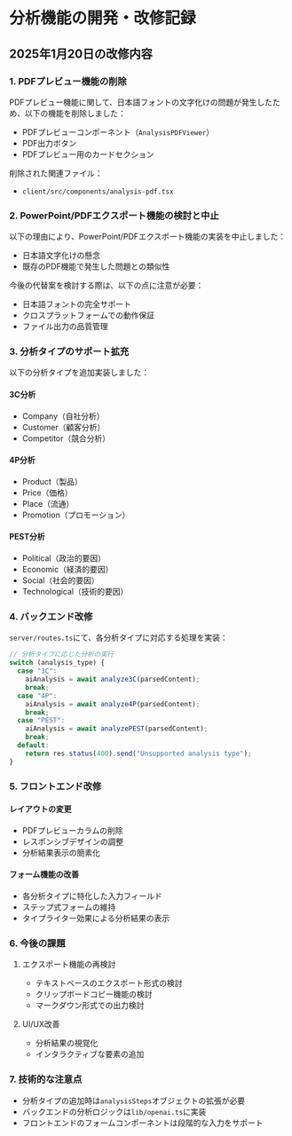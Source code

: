# 分析機能の開発・改修記録

## 2025年1月20日の改修内容

### 1. PDFプレビュー機能の削除

PDFプレビュー機能に関して、日本語フォントの文字化けの問題が発生したため、以下の機能を削除しました：

- PDFプレビューコンポーネント（`AnalysisPDFViewer`）
- PDF出力ボタン
- PDFプレビュー用のカードセクション

削除された関連ファイル：
- `client/src/components/analysis-pdf.tsx`

### 2. PowerPoint/PDFエクスポート機能の検討と中止

以下の理由により、PowerPoint/PDFエクスポート機能の実装を中止しました：
- 日本語文字化けの懸念
- 既存のPDF機能で発生した問題との類似性

今後の代替案を検討する際は、以下の点に注意が必要：
- 日本語フォントの完全サポート
- クロスプラットフォームでの動作保証
- ファイル出力の品質管理

### 3. 分析タイプのサポート拡充

以下の分析タイプを追加実装しました：

#### 3C分析
- Company（自社分析）
- Customer（顧客分析）
- Competitor（競合分析）

#### 4P分析
- Product（製品）
- Price（価格）
- Place（流通）
- Promotion（プロモーション）

#### PEST分析
- Political（政治的要因）
- Economic（経済的要因）
- Social（社会的要因）
- Technological（技術的要因）

### 4. バックエンド改修

`server/routes.ts`にて、各分析タイプに対応する処理を実装：

```typescript
// 分析タイプに応じた分析の実行
switch (analysis_type) {
  case "3C":
    aiAnalysis = await analyze3C(parsedContent);
    break;
  case "4P":
    aiAnalysis = await analyze4P(parsedContent);
    break;
  case "PEST":
    aiAnalysis = await analyzePEST(parsedContent);
    break;
  default:
    return res.status(400).send("Unsupported analysis type");
}
```

### 5. フロントエンド改修

#### レイアウトの変更
- PDFプレビューカラムの削除
- レスポンシブデザインの調整
- 分析結果表示の簡素化

#### フォーム機能の改善
- 各分析タイプに特化した入力フィールド
- ステップ式フォームの維持
- タイプライター効果による分析結果の表示

### 6. 今後の課題

1. エクスポート機能の再検討
   - テキストベースのエクスポート形式の検討
   - クリップボードコピー機能の検討
   - マークダウン形式での出力検討

2. UI/UX改善
   - 分析結果の視覚化
   - インタラクティブな要素の追加

### 7. 技術的な注意点

- 分析タイプの追加時は`analysisSteps`オブジェクトの拡張が必要
- バックエンドの分析ロジックは`lib/openai.ts`に実装
- フロントエンドのフォームコンポーネントは段階的な入力をサポート